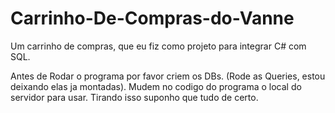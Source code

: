 # Carrinho-De-Compras-do-Vanne
Um carrinho de compras, que eu fiz como projeto para integrar C# com SQL.

Antes de Rodar o programa por favor criem os DBs. (Rode as Queries, estou deixando elas ja montadas).
Mudem no codigo do programa o local do servidor para usar. Tirando isso suponho que tudo de certo.
